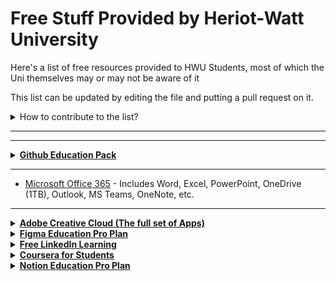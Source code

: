 <!-- TO BE READ BEFORE EDITING ANY CHANGES -->

<!-- Make sure to include a little detail about the resource provided,
along with relevant links to the page using an <a> tag to link it directly to the page where it is
mentioned that it is free as so -->

<!-- When you're done with your additions, you can add a pull request to merge your additions -->



# Free Stuff Provided by Heriot-Watt University

Here's a list of free resources provided to HWU Students, most of which the Uni themselves may or may not be aware of it <br>

This list can be updated by editing the file and putting a pull request on it.
<details>
  <summary>How to contribute to the list?</summary>
Click on the pencil icon on the top-right and add your suggested software, tools.

When you're done, at the bottom, create a new branch and set up a **Pull Request**.

Make sure you add a proper description about your addition, especially in your Pull Request as well.<br>
Pull Requests with no proper description will be dismissed.
</details>

---
---


<details>
  <summary><a href="https://education.github.com/pack" target="_blank"><b>Github Education Pack</b></a></summary>
  Most of the resources within this pack would be helpful mainly for people who take CS/STEM-related courses,<br>but here are the highlights:
  <br>
  <ul>
    <li>1 year <a href="https://www.canva.com/education/github/" target="_blank">Canvo Pro</a> for free</li>
    <li><b>Free</b> <a href="https://education.github.com/pack" target="_blank">Github Pro</a> till you graduate</li>
    <li>Free Access to the <a href="https://streamyard.com/github-students">StreamYard Essential Plan</a> while you are a student (Includes Unlimited Streaming, Multistreaming, Recording, etc.)</li>
  </ul>
</details>

---

- [Microsoft Office 365](https://www.office.com/) - Includes Word, Excel, PowerPoint, OneDrive (1TB), Outlook, MS Teams, OneNote, etc.

---

<details>
  <summary><a href=><a href="https://www.adobe.com/education.html?marketSegment=EDU" target="_blank"><b>Adobe Creative Cloud (The full set of Apps)</b></a></summary>
  Yes, HW students have the entire set of Adobe Creative Cloud Apps<br>
  Including Adobe Acrobat PDF, Photoshop, Illustrator, Premiere Pro, etc.
  <br>
<br>
  The catch? It's not available for personal use (can't download it on your own device) 🙃<br>
  The only to access it is via <a href="http://keyserver.hw.ac.uk/" target="_blank">Keyserver</a> (More info <a href="https://heriotwatt.sharepoint.com/sites/is-ltestrainingcentre/SitePages/keyserver.aspx" target="_blank">here</a>)
</details>

<details>
  <summary><a href="https://www.figma.com/education/"><b>Figma Education Pro Plan</b></a></summary>
  Figma's Education Plans provides you with Unlimited Projects, Editors, Viewers, and Unlimited Version History for free.
</details>

<details>
  <summary><a href="https://www.linkedin.com/learning/"><b>Free LinkedIn Learning</b></a></summary>
  LinkedIn Learning provides you access to 10,000+ courses in Business, Technology, and Creative.<br>
  Through which you can easily add it to your <a href="https://www.linkedin.com/">LinkedIn</a> profile when you have completed it.<br>
  If you have already have a LinkedIn profile under a different email address, no worries, you can link it with your LinkedIn Learning account and share your course progress.<br>
  You can get started by clicking <a href="https://www.linkedin.com/learning-login/"><b>here</b>
</details>

<details>
  <summary><a href="https://www.coursera.org/for-university-and-college-students"><b>Coursera for Students</b></a></summary>
  The Coursera for Campus Students plan allows university, college students to sign up for unlimited Guided Projects and one <b>free</b> course per year.<br>
  To sign-up, you have to create an account using your HWU credentials (<i>ab1234</i>@hw.ac.uk), followed by which you will be able to access all the courses available.<br>
  For more info, you can check out their <b><a href="https://www.coursera.org/for-university-and-college-students#:~:text=Frequently%20Asked%20Questions">FAQ</a></b>.
</details>

<details>
  <summary><a href="https://www.notion.so/product/notion-for-education"><b>Notion Education Pro Plan</b></summary></a>
  Popular Productivity Tool that provides notes, databases, kanban boards, etc.<br>
  The Personal Pro plan includes unlimited pages, blocks, file uploads, and version history.<br>
  More info regarding the Plan <a href="https://www.notion.so/product/notion-for-education#:~:text=Try%20Notion%20free-,Questions%20%26%20answers,-Why%20is%20Notion"><b>here</b></a>
</details>